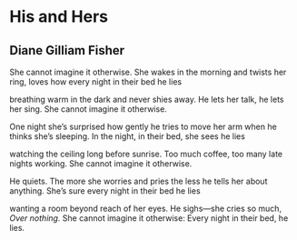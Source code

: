 # His and Hers
## Diane Gilliam Fisher
She cannot imagine it otherwise.
She wakes in the morning and twists her ring,
loves how every night in their bed he lies

breathing warm in the dark and never shies
away. He lets her talk, he lets her sing.
She cannot imagine it otherwise.

One night she’s surprised how gently he tries
to move her arm when he thinks she’s sleeping.
In the night, in their bed, she sees he lies

watching the ceiling long before sunrise.
Too much coffee, too many late nights working.
She cannot imagine it otherwise.

He quiets. The more she worries and pries
the less he tells her about anything.
She’s sure every night in their bed he lies

wanting a room beyond reach of her eyes.
He sighs—she cries so much, _Over nothing._
She cannot imagine it otherwise:
Every night in their bed, he lies.